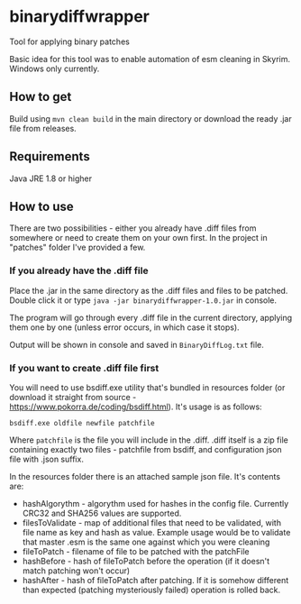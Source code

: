 # binarydiffwrapper
Tool for applying binary patches

Basic idea for this tool was to enable automation of esm cleaning in Skyrim. Windows only currently.

## How to get
Build using `mvn clean build` in the main directory or download the ready .jar file from releases.

## Requirements
Java JRE 1.8 or higher

## How to use
There are two possibilities - either you already have .diff files from somewhere or need to create them on your own first.
In the project in "patches" folder I've provided a few.

### If you already have the .diff file

Place the .jar in the same directory as the .diff files and files to be patched. Double click it or type `java -jar binarydiffwrapper-1.0.jar` in console.

The program will go through every .diff file in the current directory, applying them one by one (unless error occurs, in which case it stops).

Output will be shown in console and saved in `BinaryDiffLog.txt` file.

### If you want to create .diff file first

You will need to use bsdiff.exe utility that's bundled in resources folder (or download it straight from source - https://www.pokorra.de/coding/bsdiff.html). 
It's usage is as follows:

`bsdiff.exe oldfile newfile patchfile`

Where `patchfile` is the file you will include in the .diff. .diff itself is a zip file containing exactly two files - patchfile from bsdiff, and configuration json file with .json suffix.

In the resources folder there is an attached sample json file. It's contents are:
- hashAlgorythm - algorythm used for hashes in the config file. Currently CRC32 and SHA256 values are supported.
- filesToValidate - map of additional files that need to be validated, with file name as key and hash as value. Example usage would be to validate
that master .esm is the same one against which you were cleaning
- fileToPatch - filename of file to be patched with the patchFile
- hashBefore - hash of fileToPatch before the operation (if it doesn't match patching won't occur)
- hashAfter - hash of fileToPatch after patching. If it is somehow different than expected (patching mysteriously failed) operation is rolled back.

